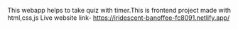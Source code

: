 This webapp helps to take quiz with timer.This is frontend project made with html,css,js
Live website link- https://iridescent-banoffee-fc8091.netlify.app/
